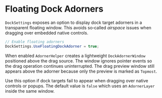 # Floating Dock Adorners

`DockSettings` exposes an option to display dock target adorners in a transparent floating window. This avoids so‑called *airspace* issues when dragging over embedded native controls.

```csharp
// Enable floating adorners
DockSettings.UseFloatingDockAdorner = true;
```

When enabled `AdornerHelper` creates a lightweight `DockAdornerWindow` positioned above the drag source. The window ignores pointer events so the drag operation continues uninterrupted. The drag preview window still appears above the adorner because only the preview is marked as `Topmost`.

Use this option if dock targets fail to appear when dragging over native controls or popups. The default value is `false` which uses an `AdornerLayer` inside the same window.
